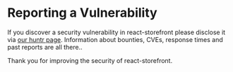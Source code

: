 # Reporting a Vulnerability

If you discover a security vulnerability in react-storefront please disclose it via [our huntr page](https://huntr.dev/repos/saleor/react-storefront/). Information about bounties, CVEs, response times and past reports are all there..

Thank you for improving the security of react-storefront.